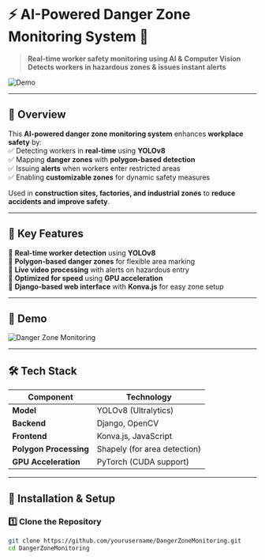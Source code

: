 # ⚡ AI-Powered Danger Zone Monitoring System 🚀

> **Real-time worker safety monitoring using AI & Computer Vision**  
> **Detects workers in hazardous zones & issues instant alerts**  

![Demo](assets/demo.gif)  <!-- Replace with actual demo image or GIF -->

---

## 🧠 **Overview**
This **AI-powered danger zone monitoring system** enhances **workplace safety** by:  
✅ Detecting workers in **real-time** using **YOLOv8**  
✅ Mapping **danger zones** with **polygon-based detection**  
✅ Issuing **alerts** when workers enter restricted areas  
✅ Enabling **customizable zones** for dynamic safety measures  

Used in **construction sites, factories, and industrial zones** to **reduce accidents and improve safety**.  

---

## 🎯 **Key Features**
🔹 **Real-time worker detection** using **YOLOv8**  
🔹 **Polygon-based danger zones** for flexible area marking  
🔹 **Live video processing** with alerts on hazardous entry  
🔹 **Optimized for speed** using **GPU acceleration**  
🔹 **Django-based web interface** with **Konva.js** for easy zone setup  

---

## 📸 **Demo**
![Danger Zone Monitoring](assets/demo.png)  <!-- Replace with actual demo image -->

---

## 🛠️ **Tech Stack**
| Component        | Technology |
|-----------------|------------|
| **Model**       | YOLOv8 (Ultralytics) |
| **Backend**     | Django, OpenCV |
| **Frontend**    | Konva.js, JavaScript |
| **Polygon Processing** | Shapely (for area detection) |
| **GPU Acceleration** | PyTorch (CUDA support) |

---

## 🚀 **Installation & Setup**
### **1️⃣ Clone the Repository**
```bash
git clone https://github.com/yourusername/DangerZoneMonitoring.git
cd DangerZoneMonitoring
